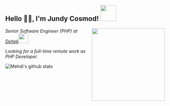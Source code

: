 <h2> Hello 🙏🏻, I'm Jundy Cosmod! <img src="https://media.giphy.com/media/12oufCB0MyZ1Go/giphy.gif" width="50"></h2>
<img align='right' src="https://media.giphy.com/media/M9gbBd9nbDrOTu1Mqx/giphy.gif" width="230">
<p><em>Senior Software Engineer (PHP) at <a href="https://www.deltek.com/en-gb">Deltek</a><img src="https://media.giphy.com/media/WUlplcMpOCEmTGBtBW/giphy.gif" width="30"> 
</em></p>

<p><em>Looking for a full-time remote work as PHP Developer.</em></p>

![Mehdi's github stats](https://github-readme-stats.vercel.app/api?username=jundycosmod&show_icons=true&hide_border=true)
